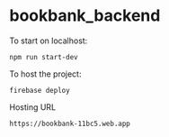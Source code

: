 # bookbank_backend

To start on localhost:

```
npm run start-dev
```

To host the project:
```
firebase deploy
```
Hosting URL 
```
https://bookbank-11bc5.web.app
```
